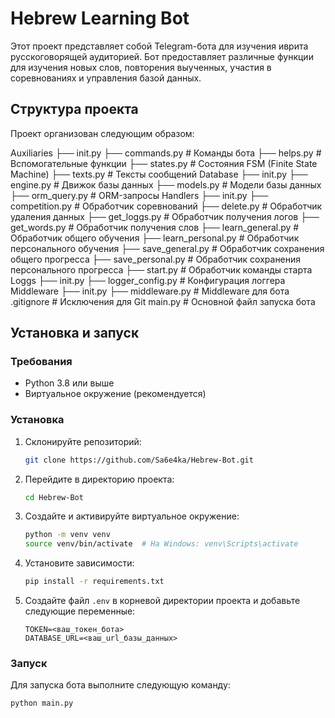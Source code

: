 # Hebrew Learning Bot

Этот проект представляет собой Telegram-бота для изучения иврита русскоговорящей аудиторией. Бот предоставляет различные функции для изучения новых слов, повторения выученных, участия в соревнованиях и управления базой данных.

## Структура проекта

Проект организован следующим образом:

Auxiliaries
    ├── init.py
    ├── commands.py # Команды бота
    ├── helps.py # Вспомогательные функции
    ├── states.py # Состояния FSM (Finite State Machine)
    ├── texts.py # Тексты сообщений
Database
    ├── init.py
    ├── engine.py # Движок базы данных
    ├── models.py # Модели базы данных
    ├── orm_query.py # ORM-запросы
Handlers
    ├── init.py
    ├── competition.py # Обработчик соревнований
    ├── delete.py # Обработчик удаления данных
    ├── get_loggs.py # Обработчик получения логов
    ├── get_words.py # Обработчик получения слов
    ├── learn_general.py # Обработчик общего обучения
    ├── learn_personal.py # Обработчик персонального обучения
    ├── save_general.py # Обработчик сохранения общего прогресса
    ├── save_personal.py # Обработчик сохранения персонального прогресса
    ├── start.py # Обработчик команды старта
Loggs
    ├── init.py
    ├── logger_config.py # Конфигурация логгера
Middleware
    ├── init.py
    ├── middleware.py # Middleware для бота
.gitignore # Исключения для Git
main.py # Основной файл запуска бота


## Установка и запуск

### Требования

- Python 3.8 или выше
- Виртуальное окружение (рекомендуется)

### Установка

1. Склонируйте репозиторий:
    ```bash
    git clone https://github.com/Sa6e4ka/Hebrew-Bot.git
    ```

2. Перейдите в директорию проекта:
    ```bash
    cd Hebrew-Bot
    ```

3. Создайте и активируйте виртуальное окружение:
    ```bash
    python -m venv venv
    source venv/bin/activate  # На Windows: venv\Scripts\activate
    ```

4. Установите зависимости:
    ```bash
    pip install -r requirements.txt
    ```

5. Создайте файл `.env` в корневой директории проекта и добавьте следующие переменные:
    ```env
    TOKEN=<ваш_токен_бота>
    DATABASE_URL=<ваш_url_базы_данных>
    ```

### Запуск

Для запуска бота выполните следующую команду:
```bash
python main.py

